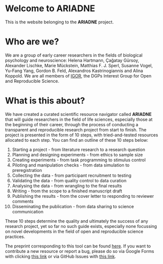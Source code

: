 # Welcome to **ARIADNE**

This is the website belonging to the **ARIADNE** project.

# Who are we?

We are a group of early career researchers in the fields of biological psychology and neuroscience: Helena Hartmann, Çağatay Gürsoy, Alexander Lischke, Marie Mückstein, Matthias F. J. Sperl, Susanne Vogel, Yu-Fang Yang, Gordon B. Feld, Alexandros Kastrinogiannis and Alina Koppold. We are all members of [IGOR](https://www.dgps.de/fachgruppen/fgbi/aktivitaeten-der-fachgruppe/igor/), the DGPs Interest Group for Open and Reproducible Science.

# What is this about?

We have created a curated scientific resource navigator called **ARIADNE** that will guide researchers in the field of life sciences, especially those at the beginning of their career, through the process of conducting a transparent and reproducible research project from start to finish. The project is presented in the form of 10 steps, with tried-and-tested resources allocated to each step. You can find an outline of these 10 steps below:

1. Starting a project - from literature research to a research question
2. Planning and designing experiments - from ethics to sample size
3. Creating experiments - from task programming to stimulus control
4. Piloting and manipulation checks - from data simulation to preregistration
5. Collecting the data - from participant recruitment to testing
6. Validating the data - from quality control to data curation
7. Analysing the data - from wrangling to the final results
8. Writing - from the scope to a finished manuscript draft
9. Publishing the results - from the cover letter to responding to reviewer comments
10. Disseminating the publication - from data sharing to science communication

These 10 steps determine the quality and ultimately the success of any research project, yet so far no such guide exists, especially none focussing on novel developments in the field of open and reproducible science practices.

The preprint corresponding to this tool can be found [here](https://osf.io/jfh3t). If you want to contribute a new resource or report a bug, please do so via Google Forms with clicking [this link](https://drive.google.com/drive/folders/1nw8x_OwfNlQ8jpaBRiirHpjYGvUAiB3v) or via GitHub Issues with [this link](https://github.com/IGOR-bioDGPs/ARIADNE/issues/new/choose).
